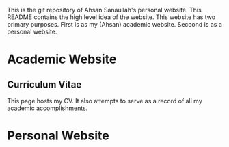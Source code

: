 This is the git repository of Ahsan Sanaullah's personal website. This README contains the high level idea of the website. This website has two primary purposes. First is as my (Ahsan) academic website. Seccond is as a personal website.

# Academic Website

## Curriculum Vitae

This page hosts my CV. It also attempts to serve as a record of all my academic accomplishments.

# Personal Website